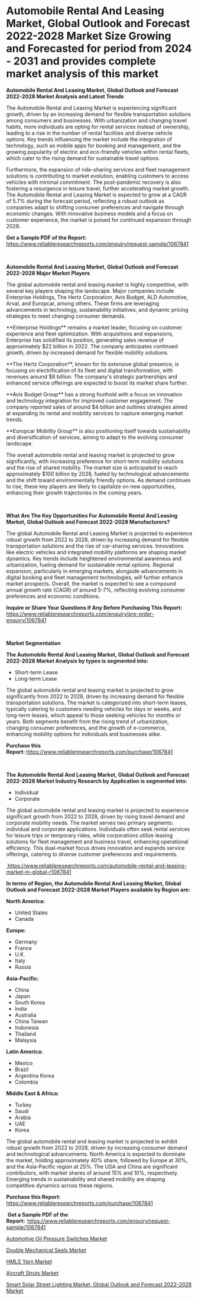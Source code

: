 <p><h1>Automobile Rental And Leasing Market, Global Outlook and Forecast 2022-2028 Market Size Growing and Forecasted for period from 2024 - 2031 and provides complete market analysis of this market</h1></p><p><strong>Automobile Rental And Leasing Market, Global Outlook and Forecast 2022-2028 Market Analysis and Latest Trends</strong></p>
<p><p>The Automobile Rental and Leasing Market is experiencing significant growth, driven by an increasing demand for flexible transportation solutions among consumers and businesses. With urbanization and changing travel habits, more individuals are opting for rental services instead of ownership, leading to a rise in the number of rental facilities and diverse vehicle options. Key trends influencing the market include the integration of technology, such as mobile apps for booking and management, and the growing popularity of electric and eco-friendly vehicles within rental fleets, which cater to the rising demand for sustainable travel options.</p><p>Furthermore, the expansion of ride-sharing services and fleet management solutions is contributing to market evolution, enabling customers to access vehicles with minimal commitment. The post-pandemic recovery is also fostering a resurgence in leisure travel, further accelerating market growth. The Automobile Rental and Leasing Market is expected to grow at a CAGR of 5.7% during the forecast period, reflecting a robust outlook as companies adapt to shifting consumer preferences and navigate through economic changes. With innovative business models and a focus on customer experience, the market is poised for continued expansion through 2028.</p></p>
<p><strong>Get a Sample PDF of the Report:&nbsp;</strong> <a href="https://www.reliableresearchreports.com/enquiry/request-sample/1067841">https://www.reliableresearchreports.com/enquiry/request-sample/1067841</a></p>
<p>&nbsp;</p>
<p><strong>Automobile Rental And Leasing Market, Global Outlook and Forecast 2022-2028 Major Market Players</strong></p>
<p><p>The global automobile rental and leasing market is highly competitive, with several key players shaping the landscape. Major companies include Enterprise Holdings, The Hertz Corporation, Avis Budget, ALD Automotive, Arval, and Europcar, among others. These firms are leveraging advancements in technology, sustainability initiatives, and dynamic pricing strategies to meet changing consumer demands.</p><p>**Enterprise Holdings** remains a market leader, focusing on customer experience and fleet optimization. With acquisitions and expansions, Enterprise has solidified its position, generating sales revenue of approximately $22 billion in 2022. The company anticipates continued growth, driven by increased demand for flexible mobility solutions.</p><p>**The Hertz Corporation**, known for its extensive global presence, is focusing on electrification of its fleet and digital transformation, with revenues around $8 billion. The company's strategic partnerships and enhanced service offerings are expected to boost its market share further.</p><p>**Avis Budget Group** has a strong foothold with a focus on innovation and technology integration for improved customer engagement. The company reported sales of around $4 billion and outlines strategies aimed at expanding its rental and mobility services to capture emerging market trends.</p><p>**Europcar Mobility Group** is also positioning itself towards sustainability and diversification of services, aiming to adapt to the evolving consumer landscape. </p><p>The overall automobile rental and leasing market is projected to grow significantly, with increasing preference for short-term mobility solutions and the rise of shared mobility. The market size is anticipated to reach approximately $100 billion by 2028, fueled by technological advancements and the shift toward environmentally friendly options. As demand continues to rise, these key players are likely to capitalize on new opportunities, enhancing their growth trajectories in the coming years.</p></p>
<p>&nbsp;</p>
<p><strong>What Are The Key Opportunities For Automobile Rental And Leasing Market, Global Outlook and Forecast 2022-2028 Manufacturers?</strong></p>
<p><p>The global Automobile Rental and Leasing Market is projected to experience robust growth from 2022 to 2028, driven by increasing demand for flexible transportation solutions and the rise of car-sharing services. Innovations like electric vehicles and integrated mobility platforms are shaping market dynamics. Key trends include heightened environmental awareness and urbanization, fueling demand for sustainable rental options. Regional expansion, particularly in emerging markets, alongside advancements in digital booking and fleet management technologies, will further enhance market prospects. Overall, the market is expected to see a compound annual growth rate (CAGR) of around 5-7%, reflecting evolving consumer preferences and economic conditions.</p></p>
<p><strong>Inquire or Share Your Questions If Any Before Purchasing This Report:</strong> <a href="https://www.reliableresearchreports.com/enquiry/pre-order-enquiry/1067841">https://www.reliableresearchreports.com/enquiry/pre-order-enquiry/1067841</a></p>
<p>&nbsp;</p>
<p><strong>Market Segmentation</strong></p>
<p><strong>The Automobile Rental And Leasing Market, Global Outlook and Forecast 2022-2028 Market Analysis by types is segmented into:</strong></p>
<p><ul><li>Short-term Lease</li><li>Long-term Lease</li></ul></p>
<p><p>The global automobile rental and leasing market is projected to grow significantly from 2022 to 2028, driven by increasing demand for flexible transportation solutions. The market is categorized into short-term leases, typically catering to customers needing vehicles for days or weeks, and long-term leases, which appeal to those seeking vehicles for months or years. Both segments benefit from the rising trend of urbanization, changing consumer preferences, and the growth of e-commerce, enhancing mobility options for individuals and businesses alike.</p></p>
<p><strong>Purchase this Report:&nbsp;</strong><a href="https://www.reliableresearchreports.com/purchase/1067841">https://www.reliableresearchreports.com/purchase/1067841</a></p>
<p>&nbsp;</p>
<p><strong>The Automobile Rental And Leasing Market, Global Outlook and Forecast 2022-2028 Market Industry Research by Application is segmented into:</strong></p>
<p><ul><li>Individual</li><li>Corporate</li></ul></p>
<p><p>The global automobile rental and leasing market is projected to experience significant growth from 2022 to 2028, driven by rising travel demand and corporate mobility needs. The market serves two primary segments: individual and corporate applications. Individuals often seek rental services for leisure trips or temporary rides, while corporations utilize leasing solutions for fleet management and business travel, enhancing operational efficiency. This dual-market focus drives innovation and expands service offerings, catering to diverse customer preferences and requirements.</p></p>
<p><a href="https://www.reliableresearchreports.com/automobile-rental-and-leasing-market-in-global-r1067841">&nbsp;https://www.reliableresearchreports.com/automobile-rental-and-leasing-market-in-global-r1067841</a></p>
<p><strong>In terms of Region, the Automobile Rental And Leasing Market, Global Outlook and Forecast 2022-2028 Market Players available by Region are:</strong></p>
<p>
    <p> <strong> North America: </strong>
        <ul>
            <li>United States</li>
            <li>Canada</li>
        </ul>
        </p> 
    <p> <strong> Europe: </strong>
        <ul>
            <li>Germany</li>
            <li>France</li>
            <li>U.K.</li>
            <li>Italy</li>
            <li>Russia</li>
        </ul>
        </p> 
    <p> <strong> Asia-Pacific: </strong>
        <ul>
            <li>China</li>
            <li>Japan</li>
            <li>South Korea</li>
            <li>India</li>
            <li>Australia</li>
            <li>China Taiwan</li>
            <li>Indonesia</li>
            <li>Thailand</li>
            <li>Malaysia</li>
        </ul>
        </p> 
    <p> <strong> Latin America: </strong>
        <ul>
            <li>Mexico</li>
            <li>Brazil</li>
            <li>Argentina Korea</li>
            <li>Colombia</li>
        </ul>
        </p> 
    <p> <strong> Middle East & Africa: </strong>
        <ul>
            <li>Turkey</li>
            <li>Saudi</li>
            <li>Arabia</li>
            <li>UAE</li>
            <li>Korea</li>
        </ul>
    </p>
    </p>
<p><p>The global automobile rental and leasing market is projected to exhibit robust growth from 2022 to 2028, driven by increasing consumer demand and technological advancements. North America is expected to dominate the market, holding approximately 40% share, followed by Europe at 30%, and the Asia-Pacific region at 25%. The USA and China are significant contributors, with market shares of around 15% and 10%, respectively. Emerging trends in sustainability and shared mobility are shaping competitive dynamics across these regions.</p></p>
<p><strong>Purchase this Report: </strong><a href="https://www.reliableresearchreports.com/purchase/1067841">https://www.reliableresearchreports.com/purchase/1067841</a></p>
<p>&nbsp;<strong>Get a Sample PDF of the Report:&nbsp;&nbsp;</strong><a href="https://www.reliableresearchreports.com/enquiry/request-sample/1067841">https://www.reliableresearchreports.com/enquiry/request-sample/1067841</a></p>
<p><strong></strong></p>
<p><p><a href="https://www.linkedin.com/pulse/global-automotive-oil-pressure-switches-market-size-trends-burbe?trackingId=43jbNt3uRUeJjW1bQT1RIg%3D%3D">Automotive Oil Pressure Switches Market</a></p><p><a href="https://medium.com/@paaboudi9k/the-double-mechanical-seals-market-research-report-provides-an-in-depth-and-up-to-date-analysis-022bb84ea70a">Double Mechanical Seals Market</a></p><p><a href="https://issuu.com/reportprime-2/docs/hmls-yarn-market-size-2030.pptx_1a3644e1e39be3">HMLS Yarn Market</a></p><p><a href="https://www.linkedin.com/pulse/exploring-aircraft-struts-market-dynamics-global-trends-h2awe?trackingId=sm0TSIgLQYWOMGe91bAFaw%3D%3D">Aircraft Struts Market</a></p><p><a href="https://github.com/KamrulHadi87/Market-Research-Report-List-1/blob/main/smart-solar-street-lighting-market-global-outlook-and-forecast-2022-2028-market.md">Smart Solar Street Lighting Market, Global Outlook and Forecast 2022-2028 Market</a></p></p>